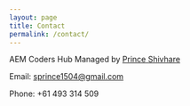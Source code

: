 ```yaml
---
layout: page
title: Contact
permalink: /contact/
---
```



AEM Coders Hub Managed by [Prince Shivhare](https://www.linkedin.com/in/prince-shivhare-68931b77/)

Email: [sprince1504@gmail.com](mailTo:sprince1504@gmail.com)

Phone: +61 493 314 509